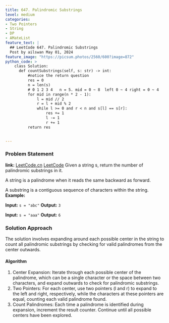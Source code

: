 ```yaml
---
title: 647. Palindromic Substrings
level: medium
categories:
- Two Pointers
- String
- DP
- AMateList
feature_text: |
  ## LeetCode 647. Palindromic Substrings
  Post by ailswan May 01, 2024
feature_image: "https://picsum.photos/2560/600?image=872"
python_code: >
    class Solution:
      def countSubstrings(self, s: str) -> int:
          #notice the return question 
          res = 0
          n = len(s)
          # 0 1 2 3 4   n = 5. mid = 0 ~ 8  left 0 ~ 4 right = 0 ~ 4
          for mid in range(n * 2 - 1):
              l = mid // 2
              r = l + mid % 2
              while l >= 0 and r < n and s[l] == s[r]:
                  res += 1
                  l -= 1
                  r += 1
          return res
            

---
```


### Problem Statement
**link:**
[LeetCode.cn](https://leetcode.cn/problems/palindromic-substrings/)
[LeetCode](https://leetcode.com/palindromic-substrings/)
Given a string s, return the number of palindromic substrings in it.

A string is a palindrome when it reads the same backward as forward.

A substring is a contiguous sequence of characters within the string.
**Example:**

**Input:** `s = "abc"`
**Output:** `3`

**Input:** `s = "aaa"`
**Output:** `6`
 
 
### Solution Approach
The solution involves expanding around each possible center in the string to count all palindromic substrings by checking for valid palindromes from the center outwards.

#### Algorithm
1. Center Expansion: Iterate through each possible center of the palindrome, which can be a single character or the space between two characters, and expand outwards to check for palindromic substrings.
2. Two Pointers: For each center, use two pointers (l and r) to expand to the left and right, respectively, while the characters at these pointers are equal, counting each valid palindrome found.
3. Count Palindromes: Each time a palindrome is identified during expansion, increment the result counter. Continue until all possible centers have been explored.